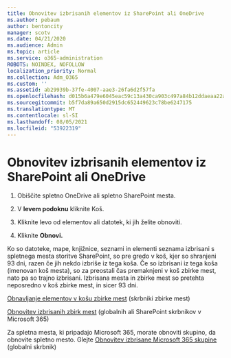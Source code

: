 ```yaml
---
title: Obnovitev izbrisanih elementov iz SharePoint ali OneDrive
ms.author: pebaum
author: bentoncity
manager: scotv
ms.date: 04/21/2020
ms.audience: Admin
ms.topic: article
ms.service: o365-administration
ROBOTS: NOINDEX, NOFOLLOW
localization_priority: Normal
ms.collection: Adm_O365
ms.custom: ''
ms.assetid: ab29939b-37fe-4007-aae3-26fa6d2f57fa
ms.openlocfilehash: d015b6a479e6045eac59c13a430ca903c497a84b12ddaeaa22aeec9fae88f4e0
ms.sourcegitcommit: b5f7da89a650d2915dc652449623c78be6247175
ms.translationtype: MT
ms.contentlocale: sl-SI
ms.lasthandoff: 08/05/2021
ms.locfileid: "53922319"
---
```

# <a name="restore-deleted-items-from-sharepoint-or-onedrive"></a>Obnovitev izbrisanih elementov iz SharePoint ali OneDrive

1. Obiščite spletno OneDrive ali spletno SharePoint mesta.
    
2. V **levem podoknu** kliknite Koš. 
    
3. Kliknite levo od elementov ali datotek, ki jih želite obnoviti.
    
4. Kliknite **Obnovi.** 
    
Ko so datoteke, mape, knjižnice, seznami in elementi seznama izbrisani s spletnega mesta storitve SharePoint, so pre gredo v koš, kjer so shranjeni 93 dni, razen če jih nekdo izbriše iz tega koša. Če so izbrisani iz tega koša (imenovan koš mesta), so za preostali čas premaknjeni v koš zbirke mest, nato pa so trajno izbrisani. Izbrisana mesta in zbirke mest so pretehta neposredno v koš zbirke mest, in sicer 93 dni.
  
[Obnavljanje elementov v košu zbirke mest](https://go.microsoft.com/fwlink/?linkid=867800) (skrbniki zbirke mest) 
  
[Obnovitev izbrisanih zbirk mest](https://go.microsoft.com/fwlink/?linkid=867660) (globalnih ali SharePoint skrbnikov v Microsoft 365) 
  
Za spletna mesta, ki pripadajo Microsoft 365, morate obnoviti skupino, da obnovite spletno mesto. Glejte [Obnovitev izbrisane Microsoft 365 skupine](https://go.microsoft.com/fwlink/?linkid=867802) (globalni skrbnik) 
  

